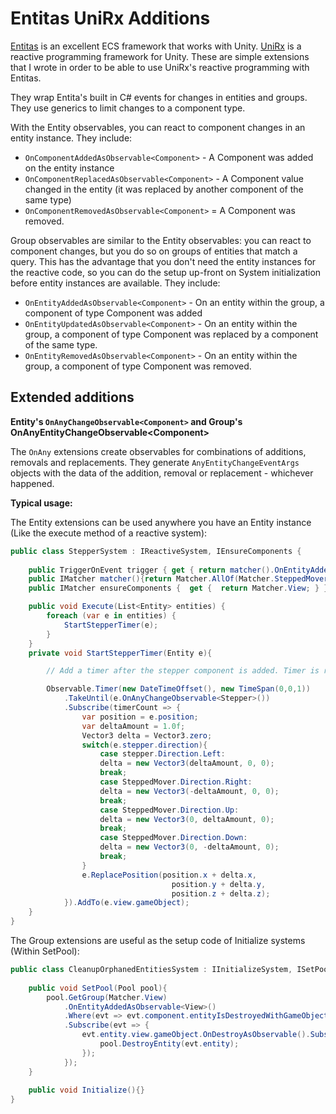 # Entitas UniRx Additions

[Entitas](https://github.com/neuecc/UniRx) is an excellent ECS framework that works with Unity. [UniRx](https://github.com/neuecc/UniRx) is a reactive programming framework for Unity. These are simple extensions that I wrote in order to be able to use UniRx's reactive programming with Entitas.  

They wrap Entita's built in C# events for changes in entities and groups. They use generics to limit changes to a component type.

With the Entity observables, you can react to component changes in an entity instance. They include:

 - `OnComponentAddedAsObservable<Component>` - A Component was added on the entity instance
 - `OnComponentReplacedAsObservable<Component>` - A Component value changed in the entity (it was replaced by another component of the same type)
 - `OnComponentRemovedAsObservable<Component>` = A Component was removed.

Group observables are similar to the Entity observables: you can react to component changes, but you do so on groups of entities that match a query.  This has the advantage that you don't need the entity instances for the reactive code, so you can do the setup up-front on System initialization before entity instances are available. They include:

 - `OnEntityAddedAsObservable<Component>` - On an entity within the group, a component of type Component was added
 - `OnEntityUpdatedAsObservable<Component>` - On an entity within the group, a component of type Component was replaced by a component of the same type.
 - `OnEntityRemovedAsObservable<Component>` - On an entity within the group, a component of type Component was removed.

## Extended additions

**Entity's `OnAnyChangeObservable<Component>` and Group's OnAnyEntityChangeObservable\<Component\>**

The `OnAny` extensions create observables for combinations of additions, removals and replacements. They generate `AnyEntityChangeEventArgs` objects with the data of the addition, removal or replacement - whichever happened.

**Typical usage:**

The Entity extensions can be used anywhere you have an Entity instance (Like the execute method of a reactive system):
 
```csharp
public class StepperSystem : IReactiveSystem, IEnsureComponents {
    
    public TriggerOnEvent trigger { get { return matcher().OnEntityAdded();  }}
    public IMatcher matcher(){return Matcher.AllOf(Matcher.SteppedMover);}
    public IMatcher ensureComponents {  get {  return Matcher.View; } }

    public void Execute(List<Entity> entities) {	
        foreach (var e in entities) {
            StartStepperTimer(e);
        }
    }
    private void StartStepperTimer(Entity e){

        // Add a timer after the stepper component is added. Timer is removed whenever the component is removed or replaced by another one.

        Observable.Timer(new DateTimeOffset(), new TimeSpan(0,0,1))
            .TakeUntil(e.OnAnyChangeObservable<Stepper>())
            .Subscribe(timerCount => {
                var position = e.position;
                var deltaAmount = 1.0f;
                Vector3 delta = Vector3.zero;
                switch(e.stepper.direction){
                    case stepper.Direction.Left:
                    delta = new Vector3(deltaAmount, 0, 0);
                    break;
                    case SteppedMover.Direction.Right:
                    delta = new Vector3(-deltaAmount, 0, 0);
                    break;
                    case SteppedMover.Direction.Up:
                    delta = new Vector3(0, deltaAmount, 0);
                    break;
                    case SteppedMover.Direction.Down:
                    delta = new Vector3(0, -deltaAmount, 0);
                    break;
                }
                e.ReplacePosition(position.x + delta.x, 
                                    position.y + delta.y, 
                                    position.z + delta.z);                                    
            }).AddTo(e.view.gameObject);
    }
}
```

The Group extensions are useful as the setup code of Initialize systems (Within SetPool):

```csharp
public class CleanupOrphanedEntitiesSystem : IInitializeSystem, ISetPool {
    
    public void SetPool(Pool pool){
        pool.GetGroup(Matcher.View)
            .OnEntityAddedAsObservable<View>()
            .Where(evt => evt.component.entityIsDestroyedWithGameObject)
            .Subscribe(evt => {	
                evt.entity.view.gameObject.OnDestroyAsObservable().Subscribe(_ => {
                    pool.DestroyEntity(evt.entity);
                });
            });
    }
    
    public void Initialize(){}
}
```
